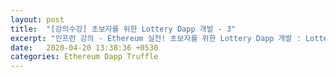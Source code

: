 ```yaml
---
layout: post
title:  "[강의수강] 초보자를 위한 Lottery Dapp 개발 - 3"
excerpt: "인프런 강의 - Ethereum 실전! 초보자를 위한 Lottery Dapp 개발 : Lottery Distribute 함수 설계, Lottery isMatch 함수 구현 및 테스트, Lottery Distribute 함수 구현, Lottery Distribute 함수 테스트, Lottery 컨트랙트 리뷰"
date:   2020-04-20 13:38:36 +0530
categories: Ethereum Dapp Truffle
---
```

